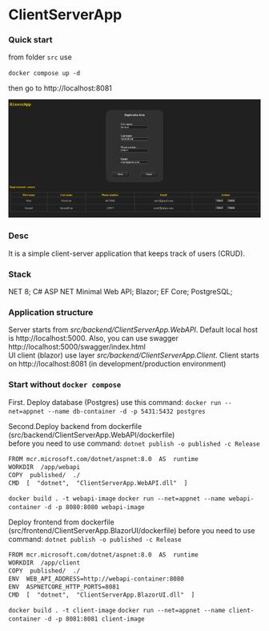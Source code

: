 # ClientServerApp  
### Quick start
from folder `src` use 

`docker compose up -d` 

then go to http://localhost:8081  
  
![Screenshot](screenshots/client.png)
  
### Desc
It is a simple  client-server  application  that  keeps  track of users (CRUD).
### Stack
NET 8; C# ASP NET Minimal Web API; Blazor; EF Core; PostgreSQL;
### Application structure
Server starts from _src/backend/ClientServerApp.WebAPI_. Default local host is http://localhost:5000. Also, you can use swagger http://localhost:5000/swagger/index.html  
UI client (blazor) use layer _src/backend/ClientServerApp.Client_. Client starts on http://localhost:8081 (in development/production environment)  
### Start without `docker compose`
First. Deploy database (Postgres)
use this command:
`docker run --net=appnet --name db-container -d -p 5431:5432 postgres`  

Second.Deploy backend from dockerfile 
(src/backend/ClientServerApp.WebAPI/dockerfile)  
before you need to use command:
`dotnet publish -o published -c Release`
```docker
FROM mcr.microsoft.com/dotnet/aspnet:8.0  AS  runtime
WORKDIR  /app/webapi
COPY  published/  ./
CMD  [  "dotnet",  "ClientServerApp.WebAPI.dll"  ]
```  
`docker build . -t webapi-image`
`docker run --net=appnet --name webapi-container -d -p 8080:8080 webapi-image`

Deploy frontend from dockerfile
(src/frontend/ClientServerApp.BlazorUI/dockerfile)
before you need to use command:
`dotnet publish -o published -c Release`
```docker
FROM mcr.microsoft.com/dotnet/aspnet:8.0  AS  runtime
WORKDIR  /app/client
COPY  published/  ./
ENV  WEB_API_ADDRESS=http://webapi-container:8080
ENV  ASPNETCORE_HTTP_PORTS=8081
CMD  [  "dotnet",  "ClientServerApp.BlazorUI.dll"  ]
```
`docker build . -t client-image`
`docker run --net=appnet --name client-container -d -p 8081:8081 client-image`
